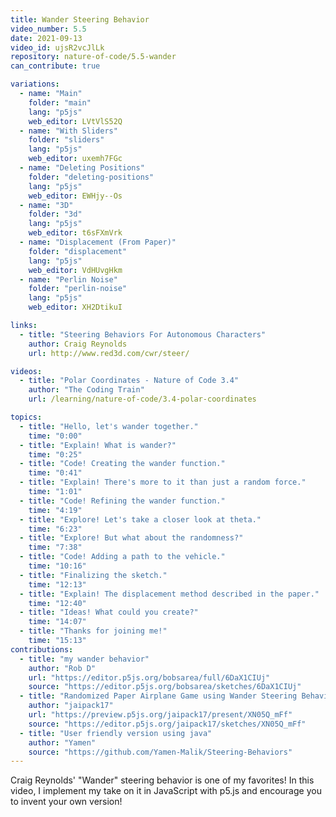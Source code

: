 ```yaml
---
title: Wander Steering Behavior
video_number: 5.5
date: 2021-09-13
video_id: ujsR2vcJlLk
repository: nature-of-code/5.5-wander
can_contribute: true

variations:
  - name: "Main"
    folder: "main"
    lang: "p5js"
    web_editor: LVtVlS52Q
  - name: "With Sliders"
    folder: "sliders"
    lang: "p5js"
    web_editor: uxemh7FGc
  - name: "Deleting Positions"
    folder: "deleting-positions"
    lang: "p5js"
    web_editor: EWHjy--Os
  - name: "3D"
    folder: "3d"
    lang: "p5js"
    web_editor: t6sFXmVrk
  - name: "Displacement (From Paper)"
    folder: "displacement"
    lang: "p5js"
    web_editor: VdHUvgHkm
  - name: "Perlin Noise"
    folder: "perlin-noise"
    lang: "p5js"
    web_editor: XH2DtikuI

links:
  - title: "Steering Behaviors For Autonomous Characters"
    author: Craig Reynolds
    url: http://www.red3d.com/cwr/steer/

videos:
  - title: "Polar Coordinates - Nature of Code 3.4"
    author: "The Coding Train"
    url: /learning/nature-of-code/3.4-polar-coordinates

topics:
  - title: "Hello, let's wander together."
    time: "0:00"
  - title: "Explain! What is wander?"
    time: "0:25"
  - title: "Code! Creating the wander function."
    time: "0:41"
  - title: "Explain! There's more to it than just a random force."
    time: "1:01"
  - title: "Code! Refining the wander function."
    time: "4:19"
  - title: "Explore! Let's take a closer look at theta."
    time: "6:23"
  - title: "Explore! But what about the randomness?"
    time: "7:38"
  - title: "Code! Adding a path to the vehicle."
    time: "10:16"
  - title: "Finalizing the sketch."
    time: "12:13"
  - title: "Explain! The displacement method described in the paper."
    time: "12:40"
  - title: "Ideas! What could you create?"
    time: "14:07"
  - title: "Thanks for joining me!"
    time: "15:13"
contributions:
  - title: "my wander behavior"
    author: "Rob D"
    url: "https://editor.p5js.org/bobsarea/full/6DaX1CIUj"
    source: "https://editor.p5js.org/bobsarea/sketches/6DaX1CIUj"
  - title: "Randomized Paper Airplane Game using Wander Steering Behavior"
    author: "jaipack17"
    url: "https://preview.p5js.org/jaipack17/present/XN05Q_mFf"
    source: "https://editor.p5js.org/jaipack17/sketches/XN05Q_mFf"
  - title: "User friendly version using java"
    author: "Yamen"
    source: "https://github.com/Yamen-Malik/Steering-Behaviors"
---
```


Craig Reynolds' "Wander" steering behavior is one of my favorites! In this video, I implement my take on it in JavaScript with p5.js and encourage you to invent your own version!
